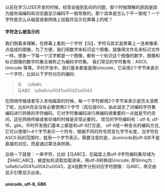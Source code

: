以前在学习J2EE开发的时候，经常会碰到乱码的问题，那个时候理解的原因是因为服务端编码和浏览器显示编码不一致导致的。那个具体是怎么个不一致呢？一个字符是怎么从磁盘或者网络上加载并显示在屏幕上的呢？

#### 字符怎么被显示的

我们倒着来理解，在屏幕上看到一个字符【马】，字符马其实是屏幕上一连串像素点组成的图像，为了方便，我们用数字来标识这个图像，就像用文件名来标识文件一样。想象一下每一个汉字都是一个图像，都有一个标识这个图像的数字，图像和标识图像的数字的集合被称之为编码字符集。
我们常见的字符集有：ASCII, Unicode 等等。平时开发中，我们基本都是是用Unicode，它采用2个字节来表示一个字符，比如以下字符对应的编码:
> 马      \u9a6c  
马ABC   \u9a6c\u0041\u0042\u0043

在网络传输或者写入本地磁盘的时候，每一个字符都用2个字节来表示是否太浪费了呢，比如A完全没有必要使用2个字节（高位是00）。由此诞生了对编码字符集编码进行转换的字符编码，它对字符集编码进行再编码很重要的一点就是节约空间，这在网络传输或者存储的时候是非常必要的。
常见的字符编码有：utf-8, utf-16，gbk。平时开发我们基本上都是和utf-8打交道。
utf-8是一种变长的编码方式, 它可以使用1~4个字节表示一个符号，根据不同的符号而变化字节长度，当字符在ASCII
码的范围时，就用一个字节表示。需要注意的是，从unicode到uft-8并不是直接的对应，而是通过算法来转换。

总结一下就是：一串字符，比如【马ABC】，在磁盘上用utf-8字符编码集存储为【9A6C;ABC】，被虚拟机读取加载进来，用utf-8转换成Unicode, 即String为：\u9a6c\u0041\u0042\u0043，这4组数字分别对应字符图像：马ABC，再交由显示引擎显示出来。

#### unicode, utf-8, GBK


